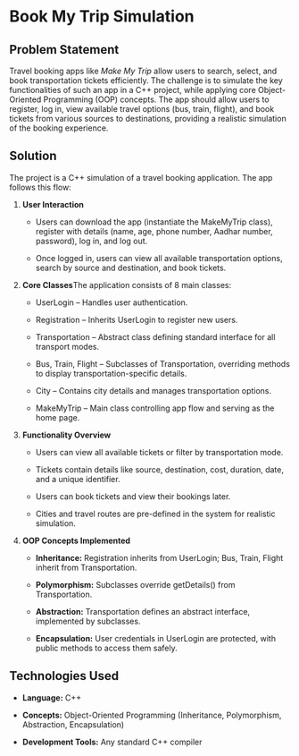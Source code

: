 Book My Trip Simulation
=======================

Problem Statement
-----------------

Travel booking apps like _Make My Trip_ allow users to search, select, and book transportation tickets efficiently. The challenge is to simulate the key functionalities of such an app in a C++ project, while applying core Object-Oriented Programming (OOP) concepts. The app should allow users to register, log in, view available travel options (bus, train, flight), and book tickets from various sources to destinations, providing a realistic simulation of the booking experience.

Solution
--------

The project is a C++ simulation of a travel booking application. The app follows this flow:

1.  **User Interaction**
    
    *   Users can download the app (instantiate the MakeMyTrip class), register with details (name, age, phone number, Aadhar number, password), log in, and log out.
        
    *   Once logged in, users can view all available transportation options, search by source and destination, and book tickets.
        
2.  **Core Classes**The application consists of 8 main classes:
    
    *   UserLogin – Handles user authentication.
        
    *   Registration – Inherits UserLogin to register new users.
        
    *   Transportation – Abstract class defining standard interface for all transport modes.
        
    *   Bus, Train, Flight – Subclasses of Transportation, overriding methods to display transportation-specific details.
        
    *   City – Contains city details and manages transportation options.
        
    *   MakeMyTrip – Main class controlling app flow and serving as the home page.
        
3.  **Functionality Overview**
    
    *   Users can view all available tickets or filter by transportation mode.
        
    *   Tickets contain details like source, destination, cost, duration, date, and a unique identifier.
        
    *   Users can book tickets and view their bookings later.
        
    *   Cities and travel routes are pre-defined in the system for realistic simulation.
        
4.  **OOP Concepts Implemented**
    
    *   **Inheritance:** Registration inherits from UserLogin; Bus, Train, Flight inherit from Transportation.
        
    *   **Polymorphism:** Subclasses override getDetails() from Transportation.
        
    *   **Abstraction:** Transportation defines an abstract interface, implemented by subclasses.
        
    *   **Encapsulation:** User credentials in UserLogin are protected, with public methods to access them safely.
        

Technologies Used
-----------------

*   **Language:** C++
    
*   **Concepts:** Object-Oriented Programming (Inheritance, Polymorphism, Abstraction, Encapsulation)
    
*   **Development Tools:** Any standard C++ compiler
